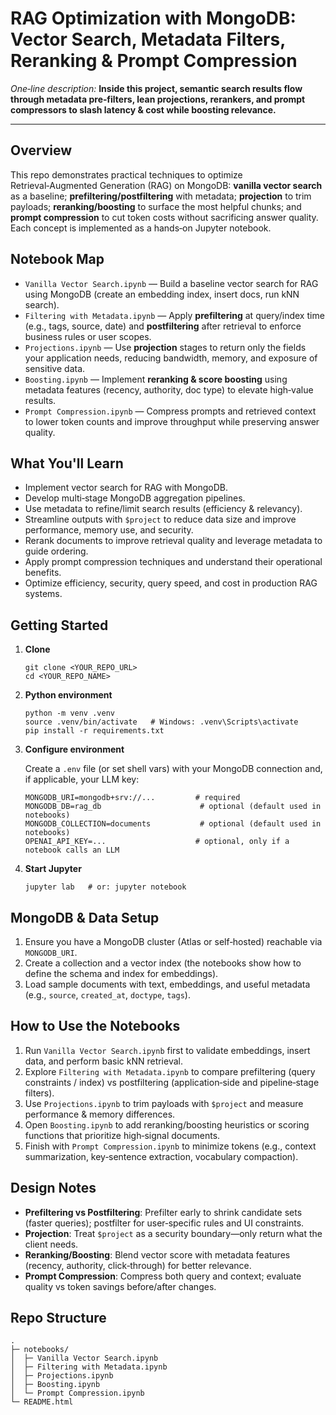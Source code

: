 <!-- GitHub-safe HTML README -->
<h1 id="title">RAG Optimization with MongoDB: Vector Search, Metadata Filters, Reranking & Prompt Compression</h1>

<p><em>One‑line description:</em> <strong>Inside this project, semantic search results flow through metadata pre‑filters, lean projections, rerankers, and prompt compressors to slash latency & cost while boosting relevance.</strong></p>

<hr/>

<h2 id="overview">Overview</h2>
<p>
This repo demonstrates practical techniques to optimize Retrieval‑Augmented Generation (RAG) on MongoDB:
<strong>vanilla vector search</strong> as a baseline; <strong>prefiltering/postfiltering</strong> with metadata; <strong>projection</strong> to trim payloads; <strong>reranking/boosting</strong> to surface the most helpful chunks; and <strong>prompt compression</strong> to cut token costs without sacrificing answer quality. Each concept is implemented as a hands‑on Jupyter notebook.
</p>

<h2 id="notebooks">Notebook Map</h2>
<ul>
  <li><code>Vanilla Vector Search.ipynb</code> — Build a baseline vector search for RAG using MongoDB (create an embedding index, insert docs, run kNN search).</li>
  <li><code>Filtering with Metadata.ipynb</code> — Apply <strong>prefiltering</strong> at query/index time (e.g., tags, source, date) and <strong>postfiltering</strong> after retrieval to enforce business rules or user scopes.</li>
  <li><code>Projections.ipynb</code> — Use <strong>projection</strong> stages to return only the fields your application needs, reducing bandwidth, memory, and exposure of sensitive data.</li>
  <li><code>Boosting.ipynb</code> — Implement <strong>reranking & score boosting</strong> using metadata features (recency, authority, doc type) to elevate high‑value results.</li>
  <li><code>Prompt Compression.ipynb</code> — Compress prompts and retrieved context to lower token counts and improve throughput while preserving answer quality.</li>
</ul>

<h2 id="learning-outcomes">What You'll Learn</h2>
<ul>
  <li>Implement vector search for RAG with MongoDB.</li>
  <li>Develop multi‑stage MongoDB aggregation pipelines.</li>
  <li>Use metadata to refine/limit search results (efficiency & relevancy).</li>
  <li>Streamline outputs with <code>$project</code> to reduce data size and improve performance, memory use, and security.</li>
  <li>Rerank documents to improve retrieval quality and leverage metadata to guide ordering.</li>
  <li>Apply prompt compression techniques and understand their operational benefits.</li>
  <li>Optimize efficiency, security, query speed, and cost in production RAG systems.</li>
</ul>

<h2 id="getting-started">Getting Started</h2>
<ol>
  <li><strong>Clone</strong>
    <pre><code>git clone &lt;YOUR_REPO_URL&gt;
cd &lt;YOUR_REPO_NAME&gt;
</code></pre>
  </li>
  <li><strong>Python environment</strong>
    <pre><code>python -m venv .venv
source .venv/bin/activate   # Windows: .venv\Scripts\activate
pip install -r requirements.txt
</code></pre>
  </li>
  <li><strong>Configure environment</strong>
    <p>Create a <code>.env</code> file (or set shell vars) with your MongoDB connection and, if applicable, your LLM key:</p>
    <pre><code>MONGODB_URI=mongodb+srv://...         # required
MONGODB_DB=rag_db                      # optional (default used in notebooks)
MONGODB_COLLECTION=documents           # optional (default used in notebooks)
OPENAI_API_KEY=...                    # optional, only if a notebook calls an LLM
</code></pre>
  </li>
  <li><strong>Start Jupyter</strong>
    <pre><code>jupyter lab   # or: jupyter notebook
</code></pre>
  </li>
</ol>

<h2 id="setup">MongoDB & Data Setup</h2>
<ol>
  <li>Ensure you have a MongoDB cluster (Atlas or self‑hosted) reachable via <code>MONGODB_URI</code>.</li>
  <li>Create a collection and a vector index (the notebooks show how to define the schema and index for embeddings).</li>
  <li>Load sample documents with text, embeddings, and useful metadata (e.g., <code>source</code>, <code>created_at</code>, <code>doctype</code>, <code>tags</code>).</li>
</ol>

<h2 id="usage">How to Use the Notebooks</h2>
<ol>
  <li>Run <code>Vanilla Vector Search.ipynb</code> first to validate embeddings, insert data, and perform basic kNN retrieval.</li>
  <li>Explore <code>Filtering with Metadata.ipynb</code> to compare prefiltering (query constraints / index) vs postfiltering (application‑side and pipeline‑stage filters).</li>
  <li>Use <code>Projections.ipynb</code> to trim payloads with <code>$project</code> and measure performance & memory differences.</li>
  <li>Open <code>Boosting.ipynb</code> to add reranking/boosting heuristics or scoring functions that prioritize high‑signal documents.</li>
  <li>Finish with <code>Prompt Compression.ipynb</code> to minimize tokens (e.g., context summarization, key‑sentence extraction, vocabulary compaction).</li>
</ol>

<h2 id="design-notes">Design Notes</h2>
<ul>
  <li><strong>Prefiltering vs Postfiltering</strong>: Prefilter early to shrink candidate sets (faster queries); postfilter for user‑specific rules and UI constraints.</li>
  <li><strong>Projection</strong>: Treat <code>$project</code> as a security boundary—only return what the client needs.</li>
  <li><strong>Reranking/Boosting</strong>: Blend vector score with metadata features (recency, authority, click‑through) for better relevance.</li>
  <li><strong>Prompt Compression</strong>: Compress both query and context; evaluate quality vs token savings before/after changes.</li>
</ul>

<h2 id="structure">Repo Structure</h2>
<pre><code>.
├─ notebooks/
│  ├─ Vanilla Vector Search.ipynb
│  ├─ Filtering with Metadata.ipynb
│  ├─ Projections.ipynb
│  ├─ Boosting.ipynb
│  └─ Prompt Compression.ipynb
└─ README.html
</code></pre>


